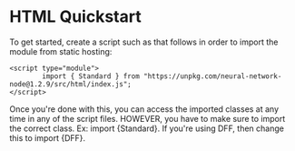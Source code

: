 # HTML Quickstart


To get started, create a script such as that follows in order to import the module from static hosting:

```
<script type="module">
        import { Standard } from "https://unpkg.com/neural-network-node@1.2.9/src/html/index.js";
</script>
```


Once you're done with this, you can access the imported classes at any time in any of the script files. HOWEVER, you have to make sure to import the correct class. Ex: import {Standard}. If you're using DFF, then change this to import {DFF}.
